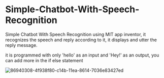 # Simple-Chatbot-With-Speech-Recognition

Simple Chatbot With Speech Recognition using MIT app inventor, it recognizes the speech and reply according to it, it displays and utter the reply message.

it is programmed with only 'hello' as an input and 'Hey!' as an output, you can add more in the if else statement

![86940308-4f938f80-c14b-11ea-8614-7036e83427ed](https://user-images.githubusercontent.com/85512336/128640781-2e74f6ce-2299-4148-997c-29e45d6574eb.gif)
